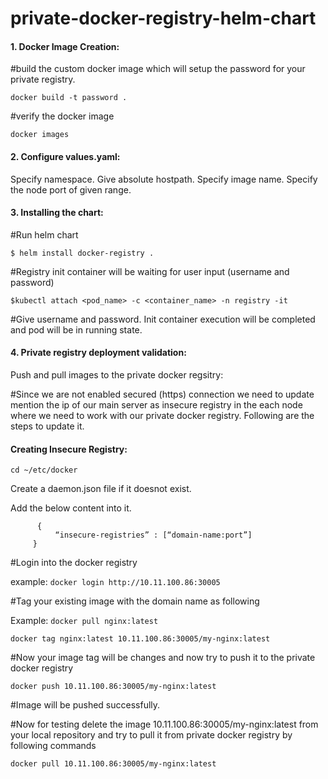 # private-docker-registry-helm-chart

#### 1. Docker Image Creation:
#build the custom docker image which will setup the password for your private registry.

```docker build -t password .```

#verify the docker image

```docker images```

#### 2. Configure values.yaml:

 Specify namespace.
 Give absolute hostpath.
 Specify image name.
 Specify the node port of given range.

#### 3. Installing the chart:

#Run helm chart

``` $ helm install docker-registry . ```

#Registry init container will be waiting for user input (username and password)

``` $kubectl attach <pod_name> -c <container_name> -n registry -it ```

#Give username and password. Init container execution will be completed and pod will be in running state.



#### 4. Private registry deployment validation:

Push and pull images to the private docker regsitry:

#Since we are not enabled secured (https) connection we need to update mention the ip of our main server as insecure registry in the each node where we need to work with our private docker registry. Following are the steps to update it.

#### Creating Insecure Registry: 

```cd ~/etc/docker```

Create a daemon.json file if it doesnot exist.

  Add the below content into it.

          { 
              “insecure-registries” : [“domain-name:port”] 
         } 
   
#Login into the docker registry 

example: ```docker login http://10.11.100.86:30005```

#Tag your existing image with the domain name as following

  Example: ```docker pull nginx:latest```
  
  ```docker tag nginx:latest 10.11.100.86:30005/my-nginx:latest```

#Now your image tag will be changes and now try to push it to the private docker registry
  
  ```docker push 10.11.100.86:30005/my-nginx:latest```

#Image will be pushed successfully.

#Now for testing delete the image 10.11.100.86:30005/my-nginx:latest from your local repository and try to pull it from private docker registry by following commands

  ```docker pull 10.11.100.86:30005/my-nginx:latest```




